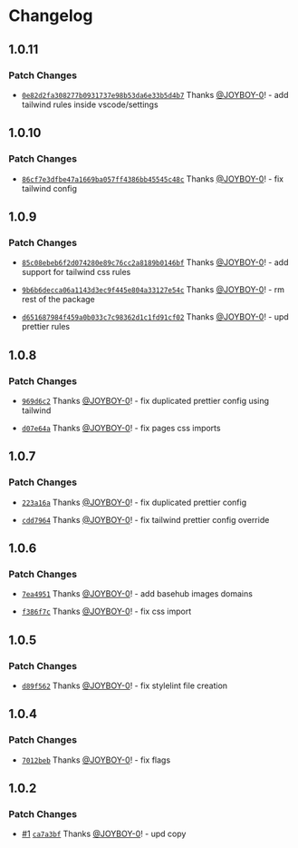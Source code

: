 # Changelog

## 1.0.11

### Patch Changes

- [`0e82d2fa308277b0931737e98b53da6e33b5d4b7`](https://github.com/basementstudio/create-basement-app/commit/0e82d2fa308277b0931737e98b53da6e33b5d4b7) Thanks [@JOYBOY-0](https://github.com/JOYBOY-0)! - add tailwind rules inside vscode/settings

## 1.0.10

### Patch Changes

- [`86cf7e3dfbe47a1669ba057ff4386bb45545c48c`](https://github.com/basementstudio/create-basement-app/commit/86cf7e3dfbe47a1669ba057ff4386bb45545c48c) Thanks [@JOYBOY-0](https://github.com/JOYBOY-0)! - fix tailwind config

## 1.0.9

### Patch Changes

- [`85c08ebeb6f2d074280e89c76cc2a8189b0146bf`](https://github.com/basementstudio/create-basement-app/commit/85c08ebeb6f2d074280e89c76cc2a8189b0146bf) Thanks [@JOYBOY-0](https://github.com/JOYBOY-0)! - add support for tailwind css rules

- [`9b6b6decca06a1143d3ec9f445e804a33127e54c`](https://github.com/basementstudio/create-basement-app/commit/9b6b6decca06a1143d3ec9f445e804a33127e54c) Thanks [@JOYBOY-0](https://github.com/JOYBOY-0)! - rm rest of the package

- [`d651687984f459a0b033c7c98362d1c1fd91cf02`](https://github.com/basementstudio/create-basement-app/commit/d651687984f459a0b033c7c98362d1c1fd91cf02) Thanks [@JOYBOY-0](https://github.com/JOYBOY-0)! - upd prettier rules

## 1.0.8

### Patch Changes

- [`969d6c2`](https://github.com/basementstudio/create-basement-app/commit/969d6c20558f8f76e129f59e44280271525744a4) Thanks [@JOYBOY-0](https://github.com/JOYBOY-0)! - fix duplicated prettier config using tailwind

- [`d07e64a`](https://github.com/basementstudio/create-basement-app/commit/d07e64affe67c999840e6f54c62dc207738da710) Thanks [@JOYBOY-0](https://github.com/JOYBOY-0)! - fix pages css imports

## 1.0.7

### Patch Changes

- [`223a16a`](https://github.com/basementstudio/create-basement-app/commit/223a16a946f2a176ac321f566ae7536bbbde241f) Thanks [@JOYBOY-0](https://github.com/JOYBOY-0)! - fix duplicated prettier config

- [`cdd7964`](https://github.com/basementstudio/create-basement-app/commit/cdd79648185a539cd2b016def290c97d0bcf9132) Thanks [@JOYBOY-0](https://github.com/JOYBOY-0)! - fix tailwind prettier config override

## 1.0.6

### Patch Changes

- [`7ea4951`](https://github.com/basementstudio/create-basement-app/commit/7ea49513fd1b8b1c0a796e3f8e2dfa1f0ace2d71) Thanks [@JOYBOY-0](https://github.com/JOYBOY-0)! - add basehub images domains

- [`f386f7c`](https://github.com/basementstudio/create-basement-app/commit/f386f7cc58a731c7c297c295a62c58857ec2763c) Thanks [@JOYBOY-0](https://github.com/JOYBOY-0)! - fix css import

## 1.0.5

### Patch Changes

- [`d89f562`](https://github.com/basementstudio/create-basement-app/commit/d89f562ec28283c3c3c826cd0d6f0e9a80a079e6) Thanks [@JOYBOY-0](https://github.com/JOYBOY-0)! - fix stylelint file creation

## 1.0.4

### Patch Changes

- [`7012beb`](https://github.com/basementstudio/create-basement-app/commit/7012beb88a00a10d0dd0d91e449782a61d81ea5d) Thanks [@JOYBOY-0](https://github.com/JOYBOY-0)! - fix flags

## 1.0.2

### Patch Changes

- [#1](https://github.com/basementstudio/create-basement-app/pull/1) [`ca7a3bf`](https://github.com/basementstudio/create-basement-app/commit/ca7a3bfa6998b46a243266439df7ec7ecd86e201) Thanks [@JOYBOY-0](https://github.com/JOYBOY-0)! - upd copy
